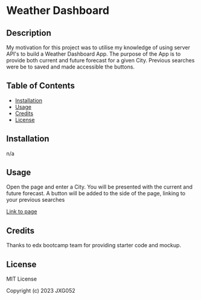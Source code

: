 # Weather Dashboard

## Description

My motivation for this project was to utilise my knowledge of using server API's to build a Weather Dashboard App. The purpose of the App is to provide both current and future forecast for a given City. Previous searches were be to saved and made accessible the buttons. 

## Table of Contents 

- [Installation](#installation)
- [Usage](#usage)
- [Credits](#credits)
- [License](#license)

## Installation

n/a

## Usage

Open the page and enter a City. You will be presented with the current and future forecast. A button will be added to the side of the page, linking to your previous searches



[Link to page](https://jxg052.github.io/Weather-Dashboard/)



## Credits

Thanks to edx bootcamp team for providing starter code and mockup.

## License

MIT License

Copyright (c) 2023 JXG052